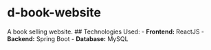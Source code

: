 # d-book-website
A book selling website.  ## Technologies Used: - **Frontend:** ReactJS - **Backend:** Spring Boot - **Database:** MySQL
